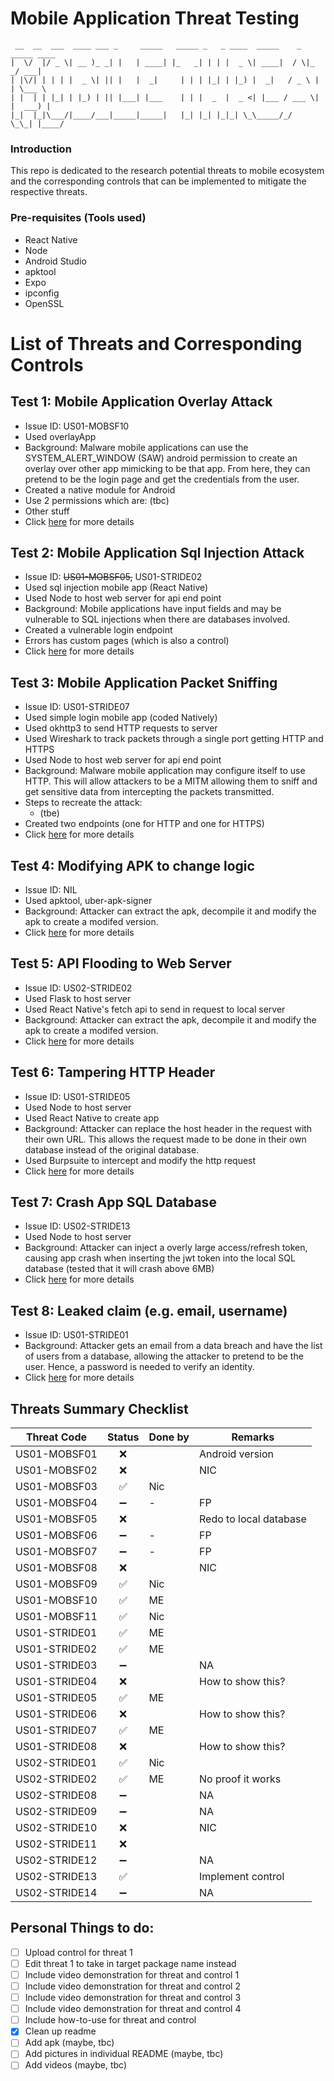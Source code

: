 # Mobile Application Threat Testing

```
 __  __  ___  ____ ___ _     _____   _____ _   _ ____  _____    _  _____ ____
|  \/  |/ _ \| __ )_ _| |   | ____| |_   _| | | |  _ \| ____|  / \|_   _/ ___|
| |\/| | | | |  _ \| || |   |  _|     | | | |_| | |_) |  _|   / _ \ | | \___ \
| |  | | |_| | |_) | || |___| |___    | | |  _  |  _ <| |___ / ___ \| |  ___) |
|_|  |_|\___/|____/___|_____|_____|   |_| |_| |_|_| \_\_____/_/   \_\_| |____/

```

### Introduction

This repo is dedicated to the research potential threats to mobile ecosystem and the corresponding controls that can be implemented to mitigate the respective threats.

### Pre-requisites (Tools used)

-   React Native
-   Node
-   Android Studio
-   apktool
-   Expo
-   ipconfig
-   OpenSSL

# List of Threats and Corresponding Controls

## Test 1: Mobile Application Overlay Attack

-   Issue ID: US01-MOBSF10
-   Used overlayApp
-   Background: Malware mobile applications can use the SYSTEM_ALERT_WINDOW (SAW) android permission to create an overlay over other app mimicking to be that app. From here, they can pretend to be the login page and get the credentials from the user.
-   Created a native module for Android
-   Use 2 permissions which are: (tbc)
-   Other stuff
-   Click [here](overlayApp/README.md) for more details

## Test 2: Mobile Application Sql Injection Attack

-   Issue ID: ~~US01-MOBSF05,~~ US01-STRIDE02
-   Used sql injection mobile app (React Native)
-   Used Node to host web server for api end point
-   Background: Mobile applications have input fields and may be vulnerable to SQL injections when there are databases involved.
-   Created a vulnerable login endpoint
-   Errors has custom pages (which is also a control)
-   Click [here](sqlInjectionUpdated/README.md) for more details

## Test 3: Mobile Application Packet Sniffing

-   Issue ID: US01-STRIDE07
-   Used simple login mobile app (coded Natively)
-   Used okhttp3 to send HTTP requests to server
-   Used Wireshark to track packets through a single port getting HTTP and HTTPS
-   Used Node to host web server for api end point
-   Background: Malware mobile application may configure itself to use HTTP. This will allow attackers to be a MITM allowing them to sniff and get sensitive data from intercepting the packets transmitted.
-   Steps to recreate the attack:
    -   (tbe)
-   Created two endpoints (one for HTTP and one for HTTPS)
-   Click [here](packetSniff/README.md) for more details

## Test 4: Modifying APK to change logic

-   Issue ID: NIL
-   Used apktool, uber-apk-signer
-   Background: Attacker can extract the apk, decompile it and modify the apk to create a modifed version.
-   Click [here](modifiedAPK/README.md) for more details

## Test 5: API Flooding to Web Server

-   Issue ID: US02-STRIDE02
-   Used Flask to host server
-   Used React Native's fetch api to send in request to local server
-   Background: Attacker can extract the apk, decompile it and modify the apk to create a modifed version.
-   Click [here](apiFlooding/README.md) for more details

## Test 6: Tampering HTTP Header

-   Issue ID: US01-STRIDE05
-   Used Node to host server
-   Used React Native to create app
-   Background: Attacker can replace the host header in the request with their own URL. This allows the request made to be done in their own database instead of the original database.
-   Used Burpsuite to intercept and modify the http request
-   Click [here](tamperingHttpHeader/README.md) for more details

## Test 7: Crash App SQL Database

-   Issue ID: US02-STRIDE13
-   Used Node to host server
-   Background: Attacker can inject a overly large access/refresh token, causing app crash when inserting the jwt token into the local SQL database (tested that it will crash above 6MB)
-   Click [here](crashAppStorage/README.md) for more details

## Test 8: Leaked claim (e.g. email, username)

-   Issue ID: US01-STRIDE01
-   Background: Attacker gets an email from a data breach and have the list of users from a database, allowing the attacker to pretend to be the user. Hence, a password is needed to verify an identity.
-   Click [here](emailVerification/README.md) for more details

## Threats Summary Checklist

| Threat Code   |       Status       | Done by | Remarks                |
| ------------- | :----------------: | ------- | ---------------------- |
| US01-MOBSF01  |        :x:         |         | Android version        |
| US01-MOBSF02  |        :x:         |         | NIC                    |
| US01-MOBSF03  | :white_check_mark: | Nic     |                        |
| US01-MOBSF04  | :heavy_minus_sign: | -       | FP                     |
| US01-MOBSF05  |        :x:         |         | Redo to local database |
| US01-MOBSF06  | :heavy_minus_sign: | -       | FP                     |
| US01-MOBSF07  | :heavy_minus_sign: | -       | FP                     |
| US01-MOBSF08  |        :x:         |         | NIC                    |
| US01-MOBSF09  | :white_check_mark: | Nic     |                        |
| US01-MOBSF10  | :white_check_mark: | ME      |                        |
| US01-MOBSF11  | :white_check_mark: | Nic     |                        |
| US01-STRIDE01 | :white_check_mark: | ME      |                        |
| US01-STRIDE02 | :white_check_mark: | ME      |                        |
| US01-STRIDE03 | :heavy_minus_sign: |         | NA                     |
| US01-STRIDE04 |        :x:         |         | How to show this?      |
| US01-STRIDE05 | :white_check_mark: | ME      |                        |
| US01-STRIDE06 |        :x:         |         | How to show this?      |
| US01-STRIDE07 | :white_check_mark: | ME      |                        |
| US01-STRIDE08 |        :x:         |         | How to show this?      |
| US02-STRIDE01 | :white_check_mark: | Nic     |                        |
| US02-STRIDE02 | :white_check_mark: | ME      | No proof it works      |
| US02-STRIDE08 | :heavy_minus_sign: |         | NA                     |
| US02-STRIDE09 | :heavy_minus_sign: |         | NA                     |
| US02-STRIDE10 |        :x:         |         | NIC                    |
| US02-STRIDE11 |        :x:         |         |                        |
| US02-STRIDE12 | :heavy_minus_sign: |         | NA                     |
| US02-STRIDE13 | :white_check_mark: |         | Implement control      |
| US02-STRIDE14 | :heavy_minus_sign: |         | NA                     |

## Personal Things to do:

-   [ ] Upload control for threat 1
-   [ ] Edit threat 1 to take in target package name instead
-   [ ] Include video demonstration for threat and control 1
-   [ ] Include video demonstration for threat and control 2
-   [ ] Include video demonstration for threat and control 3
-   [ ] Include video demonstration for threat and control 4
-   [ ] Include how-to-use for threat and control
-   [x] Clean up readme
-   [ ] Add apk (maybe, tbc)
-   [ ] Add pictures in individual README (maybe, tbc)
-   [ ] Add videos (maybe, tbc)
